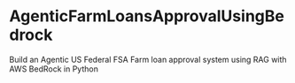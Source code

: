 # AgenticFarmLoansApprovalUsingBedrock
Build an Agentic US Federal FSA Farm loan approval system using RAG with AWS BedRock in Python
